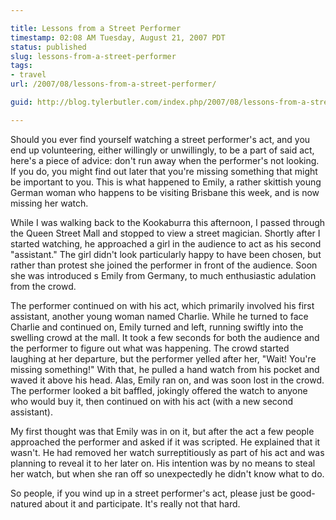 ```yaml
---

title: Lessons from a Street Performer
timestamp: 02:08 AM Tuesday, August 21, 2007 PDT
status: published
slug: lessons-from-a-street-performer
tags:
- travel
url: /2007/08/lessons-from-a-street-performer/

guid: http://blog.tylerbutler.com/index.php/2007/08/lessons-from-a-street-performer/

---
```


Should you ever find yourself watching a street performer's act, and you end
up volunteering, either willingly or unwillingly, to be a part of said act,
here's a piece of advice: don't run away when the performer's not looking. If
you do, you might find out later that you're missing something that might be
important to you. This is what happened to Emily, a rather skittish young
German woman who happens to be visiting Brisbane this week, and is now missing
her watch.

While I was walking back to the Kookaburra this afternoon, I passed through
the Queen Street Mall and stopped to view a street magician. Shortly after I
started watching, he approached a girl in the audience to act as his second
"assistant." The girl didn't look particularly happy to have been chosen, but
rather than protest she joined the performer in front of the audience. Soon
she was introduced s Emily from Germany, to much enthusiastic adulation from
the crowd.

The performer continued on with his act, which primarily involved his first
assistant, another young woman named Charlie. While he turned to face Charlie
and continued on, Emily turned and left, running swiftly into the swelling
crowd at the mall. It took a few seconds for both the audience and the
performer to figure out what was happening. The crowd started laughing at her
departure, but the performer yelled after her, "Wait! You're missing
something!" With that, he pulled a hand watch from his pocket and waved it
above his head. Alas, Emily ran on, and was soon lost in the crowd. The
performer looked a bit baffled, jokingly offered the watch to anyone who would
buy it, then continued on with his act (with a new second assistant).

My first thought was that Emily was in on it, but after the act a few people
approached the performer and asked if it was scripted. He explained that it
wasn't. He had removed her watch surreptitiously as part of his act and was
planning to reveal it to her later on. His intention was by no means to steal
her watch, but when she ran off so unexpectedly he didn't know what to do.

So people, if you wind up in a street performer's act, please just be good-
natured about it and participate. It's really not that hard.
